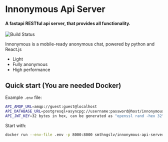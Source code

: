 # Innonymous Api Server

#### A fastapi RESTful api server, that provides all functionality.

![Build Status](https://github.com/innonymous/api-server/actions/workflows/dockerhub.yml/badge.svg)

Innonymous is a mobile-ready anonymous chat, powered by python and React.js

- Light
- Fully anonymous
- High performance

## Quick start (You are needed Docker)

Example `.env` file:

```sh
API_AMQP_URL=amqp://guest:guest@localhost
API_DATABASE_URL=postgresql+asyncpg://username:password@host/innonymous
API_JWT_KEY=32 bytes in hex, can be generated as "openssl rand -hex 32"
```

Start with:

```sh
docker run --env-file .env -p 8000:8000 smthngslv/innonymous-api-server:latest
```
